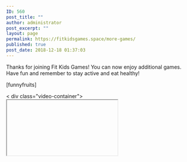 ```yaml
---
ID: 560
post_title: ""
author: administrator
post_excerpt: ""
layout: page
permalink: https://fitkidsgames.space/more-games/
published: true
post_date: 2018-12-18 01:37:03
---
```

<!-- wp:paragraph -->
<p>Thanks for joining Fit Kids Games! You can now enjoy additional games. Have fun and remember to stay active and eat healthy!</p>
<!-- /wp:paragraph -->

<!-- wp:paragraph -->
<p>

[funnyfruits]

</p>
<!-- /wp:paragraph -->

<!-- wp:html -->
< div class="video-container"> <iframe> <script src="//static.miniclipcdn.com/js/game-embed.js"></script>
<div class="miniclip-game-embed" data-theme="5" data-language="en" data-height="640" data-width="980" data-game-name="rio-2016-olympic-games"><a href="https://www.miniclip.com/games/rio-2016-olympic-games/">Play Rio 2016 Olympic Games</a></div>
<p style="text-align: center;">
    <a href="https://www.miniclip.com/games/rio-2016-olympic-games/" target="_blank">Play Rio 2016 Olympic Games</a> -
    <a href="https://www.miniclip.com/games/genre-3/" target="_blank">More Sports games</a> -
    <a href="https://www.miniclip.com/terms" target="_blank">Terms and Conditions</a> -
    <a href="https://www.miniclip.com/privacy" target="_blank">Privacy Policy</a>
</p> </iframe> </div>
<!-- /wp:html -->